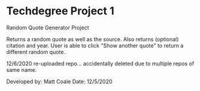 # Techdegree Project 1
Random Quote Generator Project

Returns a random quote as well as the source. Also returns (optional) citation and year.
User is able to click "Show another quote" to return a different random quote.

12/6/2020 re-uploaded repo... accidentally deleted due to multiple repos of same name.

Developed by: Matt Coale
Date: 12/5/2020
